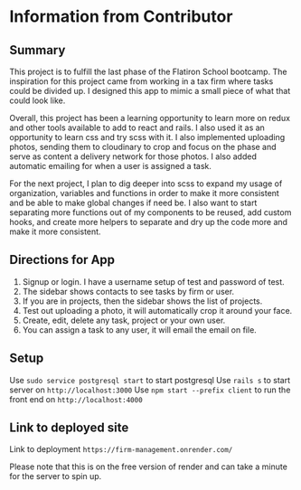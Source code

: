# Information from Contributor

## Summary
This project is to fulfill the last phase of the Flatiron School bootcamp. The inspiration for this project came from working in a tax firm where tasks could be divided up. I designed this app to mimic a small piece of what that could look like.

Overall, this project has been a learning opportunity to learn more on redux and other tools available to add to react and rails. I also used it as an opportunity to learn css and try scss with it. I also implemented uploading photos, sending them to cloudinary to crop and focus on the phase and serve as content a delivery network for those photos. I also added automatic emailing for when a user is assigned a task. 

For the next project, I plan to dig deeper into scss to expand my usage of organization, variables and functions in order to make it more consistent and be able to make global changes if need be. I also want to start separating more functions out of my components to be reused, add custom hooks, and create more helpers to separate and dry up the code more and make it more consistent.

## Directions for App
1. Signup or login. I have a username setup of test and password of test.
2. The sidebar shows contacts to see tasks by firm or user.
3. If you are in projects, then the sidebar shows the list of projects.
4. Test out uploading a photo, it will automatically crop it around your face.
5. Create, edit, delete any task, project or your own user. 
6. You can assign a task to any user, it will email the email on file.

## Setup

Use `sudo service postgresql start` to start postgresql
Use `rails s` to start server on `http://localhost:3000`
Use `npm start --prefix client` to run the front end on `http://localhost:4000`

## Link to deployed site

Link to deployment `https://firm-management.onrender.com/`

Please note that this is on the free version of render and can take a minute for the server to spin up.
